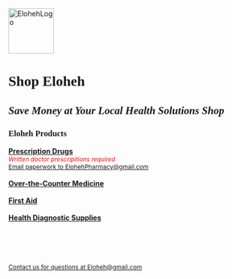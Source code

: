 <html>
<head> 
  
</head>

<body>
  <img width="90" height="90" alt="ElohehLogo" src="https://github.com/user-attachments/assets/d0090502-7a15-4a55-91d6-1db5928cacf3" />
  <h1 style="font-family: Verdana">Shop Eloheh</h1>
  <h2 style="font-family: Verdana; font-style: italic">Save Money at Your Local Health Solutions Shop </h2>
<h3 style="font-family: Verdana">Eloheh Products</h3>

  
<b><u><span style="font-size=14px">Prescription Drugs</span></u></b>
<br>
<span style="color:red; font-size:12px">*Written doctor prescripitions required*</span>
<br>
<u><span style="font-size:12px"><a href="mailto:ElohehPharmacy@gmail.com">Email paperwork to ElohehPharmacy@gmail.com</a></span></u>
<br><br>
<b><u><span style="font-size=14px">Over-the-Counter Medicine</span></u></b>
<br><br>
<b><u><span style="font-size=14px">First Aid</span></u></b>
<br><br>
<b><u><span style="font-size=14px">Health Diagnostic Supplies</span></u></b>

<br><br><br><br>
<u><span style="font-size:12px"><a href="mailto:Eloheh@gmail.com">Contact us for questions at Eloheh@gmail.com</a></span></u>
